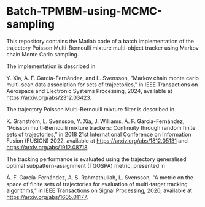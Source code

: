 # Batch-TPMBM-using-MCMC-sampling
This repository contains the Matlab code of a batch implementation of the trajectory Poisson Multi-Bernoulli mixture multi-object tracker using Markov chain Monte Carlo sampling.

The implementation is described in 

Y. Xia, Á. F. García-Fernández, and L. Svensson, "Markov chain monte carlo multi-scan data association for sets of trajectories," in IEEE Transactions on Aerospace and Electronic Systems Processing, 2024, available at https://arxiv.org/abs/2312.03423.

The trajectory Poisson Multi-Bernoulli mixture filter is described in

K. Granström, L. Svensson, Y. Xia, J. Williams, Á. F. García-Fernández, "Poisson multi-Bernoulli mixture trackers: Continuity through random finite sets of trajectories," in 2018 21st International Conference on Information Fusion (FUSION) 2022, available at https://arxiv.org/abs/1812.05131 and https://arxiv.org/abs/1912.08718.

The tracking performance is evaluated using the trajectory generalised optimal subpattern-assignment (TGOSPA) metric, presented in

Á. F. García-Fernández, A. S. Rahmathullah, L. Svensson, "A metric on the space of finite sets of trajectories for evaluation of multi-target tracking algorithms," in IEEE Transactions on Signal Processing, 2020, available at https://arxiv.org/abs/1605.01177.
